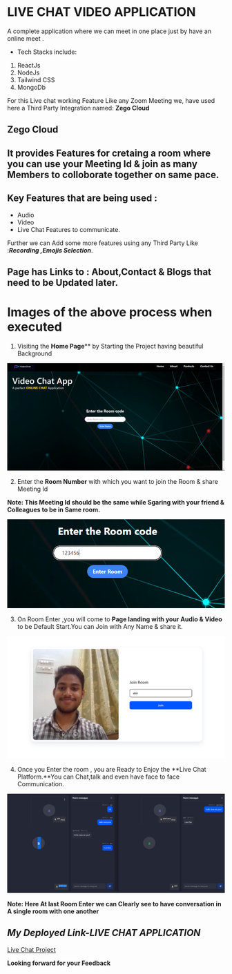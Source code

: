 # LIVE CHAT VIDEO APPLICATION
  A complete application where we can meet in one place just by have an online meet .

* Tech Stacks include:
1. ReactJs
2. NodeJs
3. Tailwind CSS
4. MongoDb

For this Live chat working Feature Like any Zoom Meeting we, have used here a Third Party Integration named:
**Zego Cloud**

## Zego Cloud
## It provides Features for cretaing a room where you can use your Meeting Id & join as many Members to colloborate together on same pace.
## Key Features that  are being used :
 * Audio 
 * Video
 * Live Chat Features to communicate.

  Further we can Add some more features using any Third Party Like :***Recording ,Emojis Selection***.

## Page has Links to : About,Contact & Blogs that need to be Updated later.

# Images of the above process when executed

1. Visiting the **Home Page**** by Starting the Project having beautiful Background

![Home Page](Screenshots/Home%20Page%20Live%20Chat.PNG)

2. Enter the **Room Number** with which you want to join the Room & share Meeting Id

**Note: This Meeting Id should be the same while Sgaring with your friend & Colleagues to be in Same room.**

![Room Number](Screenshots/Room%20Code.PNG)

3. On Room Enter ,you will come to **Page landing with your Audio & Video** to be Default Start.You can Join with Any Name & share it.

 ![Alt text](Screenshots/Room%20Enter.PNG)

 4. Once you Enter the room , you are Ready to Enjoy the **Live Chat Platform.**You can Chat,talk and even have face to face Communication.

![Alt text](Screenshots/Room-View.PNG)

**Note: Here At last Room Enter we can Clearly see to have conversation in A single room with one another**



## ***My Deployed Link-LIVE CHAT APPLICATION***

[Live Chat Project](https://live-chat-abir.netlify.app/)

**Looking forward for your Feedback**